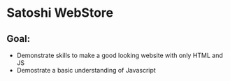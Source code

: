 # Satoshi WebStore
## Goal: 
- Demonstrate skills to make a good looking website with only HTML and JS
- Demostrate a basic understanding of Javascript
